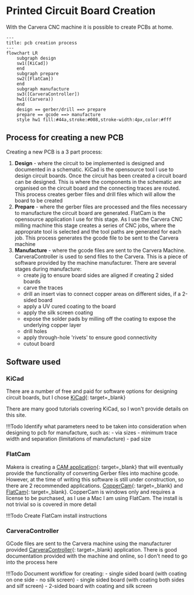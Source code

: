 # Printed Circuit Board Creation

With the Carvera CNC machine it is possible to create PCBs at home.

```mermaid
---
title: pcb creation process
---
flowchart LR
    subgraph design
    sw1([KiCad])
    end
    subgraph prepare
    sw2([FlatCam])
    end
    subgraph manufacture
    sw3([CarveraController])
    hw1((Carvera))
    end
    design == gerber/drill ==> prepare
    prepare == gcode ==> manufacture
    style hw1 fill:#44a,stroke:#008,stroke-width:4px,color:#fff
```

## Process for creating a new PCB

Creating a new PCB is a 3 part process:

1. **Design** - where the circuit to be implemented is designed and documented in a schematic.  KiCad is the opensource tool I use to design circuit boards.  Once the circuit has been created a circuit board can be designed.  This is where the components in the schematic are organised on the circuit board and the connecting traces are routed.  This process creates gerber files and drill files which will allow the board to be created
2. **Prepare** - where the gerber files are processed and the files necessary to manufacture the circuit board are generated.  FlatCam is the opensource application I use for this stage.  As I use the Carvera CNC milling machine this stage creates a series of CNC jobs, where the approprate tool is selected and the tool paths are generated for each job.  This process generates the gcode file to be sent to the Carvera machine
3. **Manufacture** - where the gcode files are sent to the Carvera Machine.  CarveraController is used to send files to the Carvera.  This is a piece of software provided by the machine manufacturer.  There are several stages during manufacture:
    - create jig to ensure board sides are aligned if creating 2 sided boards
    - carve the traces
    - drill an insert vias to connect copper areas on different sides, if a 2-sided board
    - apply a UV cured coating to the board
    - apply the silk screen coating
    - expose the solder pads by milling off the coating to expose the underlying copper layer
    - drill holes
    - apply through-hole 'rivets' to ensure good connectivity
    - cutout board

## Software used

### KiCad

There are a number of free and paid for software options for designing circuit boards, but I chose [KiCad](https://www.kicad.org){: target=_blank}

There are many good tutorials covering KiCad, so I won't provide details on this site.

!!!Todo
    Identify what parameters need to be taken into consideration when designing to pcb for manufacture, such as:
    - via sizes
    - minimum trace width and separation (limitations of manufacture)
    - pad size

### FlatCam

Makera is creating a [CAM application](https://www.makera.com/pages/software#CarveraCAM){: target=_blank} that will eventually provide the functionality of converting Gerber files into machine gcode.  However, at the time of writing this software is still under construction, so there are 2 recommended applications.  [CopperCam](https://www.galaad.net/coppercam-eng.html){: target=_blank} and [FlatCam](http://flatcam.org){: target=_blank}.  CopperCam is windows only and requires a license to be purchased, as I use a Mac I am using FlatCam.  The install is not trivial so is covered in more detail

!!!Todo
    Create FlatCam install instructions

### CarveraController

GCode files are sent to the Carvera machine using the manufacturer provided [CarveraController](https://www.makera.com/pages/software){: target=_blank} application.  There is good documentation provided with the machine and online, so I don't need to go into the process here

!!!Todo
    Document workflow for creating:
    - single sided board (with coating on one side - no silk screen)
    - single sided board (with coating both sides and silf screen)
    - 2-sided board with coating and silk screen

